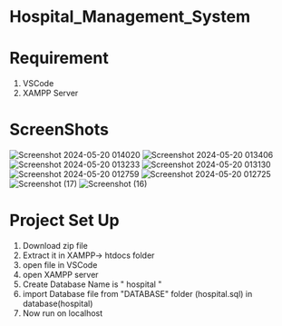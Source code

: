 # Hospital_Management_System

# Requirement 
1. VSCode
2. XAMPP Server
   
# ScreenShots


![Screenshot 2024-05-20 014020](https://github.com/user-attachments/assets/727f2acf-620c-4cd9-98e5-c099e934ea1b)
![Screenshot 2024-05-20 013406](https://github.com/user-attachments/assets/6b7c99d8-836b-4b36-a7f7-b87b11fb6876)
![Screenshot 2024-05-20 013233](https://github.com/user-attachments/assets/ce768937-1844-460d-ba16-114779c1e8b3)
![Screenshot 2024-05-20 013130](https://github.com/user-attachments/assets/d0701a0a-a605-4e08-a898-bd7e8f5d8477)
![Screenshot 2024-05-20 012759](https://github.com/user-attachments/assets/6d1e6f96-4961-4efd-810f-f7877d5fa995)
![Screenshot 2024-05-20 012725](https://github.com/user-attachments/assets/ae17e916-4d74-4b80-bb82-fa946bf3a4c8)
![Screenshot (17)](https://github.com/user-attachments/assets/7f6a6c3d-0671-4ccd-9c59-977d3c5ac5ae)
![Screenshot (16)](https://github.com/user-attachments/assets/e99f6bc6-2f58-4b86-a61a-b640c5b8de58)


# Project Set Up
1. Download zip file
2. Extract it in XAMPP-> htdocs folder
3. open file in VSCode
4. open XAMPP server
5. Create Database Name is " hospital "
6. import Database file from "DATABASE" folder (hospital.sql) in database(hospital)
7. Now run on localhost 
